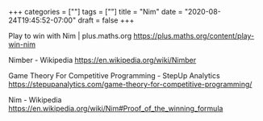 +++
categories = [""]
tags = [""]
title = "Nim"
date = "2020-08-24T19:45:52-07:00"
draft = false
+++

Play to win with Nim | plus.maths.org
https://plus.maths.org/content/play-win-nim

Nimber - Wikipedia
https://en.wikipedia.org/wiki/Nimber

Game Theory For Competitive Programming - StepUp Analytics
https://stepupanalytics.com/game-theory-for-competitive-programming/

Nim - Wikipedia
https://en.wikipedia.org/wiki/Nim#Proof_of_the_winning_formula

